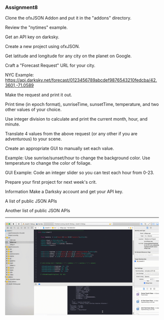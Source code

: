 

### Assignment8
Clone the ofxJSON Addon and put it in the "addons" directory.

Review the "nytimes" example.

Get an API key on darksky.

Create a new project using ofxJSON.

Get latitude and longitude for any city on the planet on Google.

Craft a "Forecast Request" URL for your city.

NYC Example: https://api.darksky.net/forecast/0123456789abcdef9876543210fedcba/42.3601,-71.0589

Make the request and print it out.

Print time (in epoch format), sunriseTime, sunsetTime, temperature, and two other values of your choice.

Use integer division to calculate and print the current month, hour, and minute.

Translate 4 values from the above request (or any other if you are adventurous) to your scene.

Create an appropriate GUI to manually set each value.

Example: Use sunrise/sunset/hour to change the background color. Use temperature to change the color of foliage.

GUI Example: Code an integer slider so you can test each hour from 0-23.

Prepare your first project for next week's crit.

Information
Make a Darksky account and get your API key.

A list of public JSON APIs

Another list of public JSON APIs

--------------------------------------------

![Screenshot](media/1.gif)
